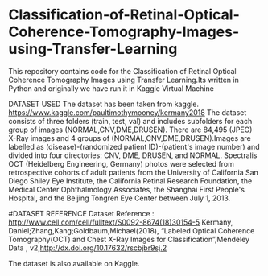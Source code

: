 # Classification-of-Retinal-Optical-Coherence-Tomography-Images-using-Transfer-Learning
This repository contains code for the Classification of Retinal Optical Coherence Tomography Images using Transfer Learning.Its written in Python and originally we have run it in Kaggle Virtual Machine

DATASET USED
The dataset has been taken from kaggle.
https://www.kaggle.com/paultimothymooney/kermany2018
The dataset consists of three folders (train, test, val) and includes subfolders for each group of images (NORMAL,CNV,DME,DRUSEN). There are 84,495 (JPEG) X-Ray images and 4 groups of (NORMAL,CNV,DME,DRUSEN).Images are labelled as (disease)-(randomized patient ID)-(patient's image number) and divided into four directories: CNV, DME, DRUSEN, and NORMAL. Spectralis OCT (Heidelberg Engineering, Germany) photos were selected from retrospective cohorts of adult patients from the University of California San Diego Shiley Eye Institute, the California Retinal Research Foundation, the Medical Center Ophthalmology Associates, the Shanghai First People's Hospital, and the Beijing Tongren Eye Center between July 1, 2013.


#DATASET REFERENCE
Dataset Reference : http://www.cell.com/cell/fulltext/S0092-8674(18)30154-5
Kermany, Daniel;Zhang,Kang;Goldbaum,Michael(2018), “Labeled Optical Coherence Tomography(OCT) and Chest X-Ray Images for Classification”,Mendeley Data , v2,http://dx.doi.org/10.17632/rscbjbr9sj.2

The dataset is also available on Kaggle.
